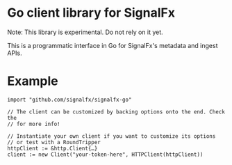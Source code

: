 # Go client library for SignalFx

Note: This library is experimental. Do not rely on it yet.

This is a programmatic interface in Go for SignalFx's metadata and ingest APIs.

# Example

```
import "github.com/signalfx/signalfx-go"

// The client can be customized by backing options onto the end. Check the
// for more info!

// Instantiate your own client if you want to customize its options
// or test with a RoundTripper
httpClient := &http.Client{…}
client := new Client("your-token-here", HTTPClient(httpClient))
```
